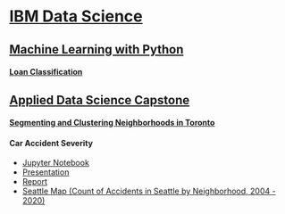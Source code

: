 # [IBM Data Science](https://www.coursera.org/professional-certificates/ibm-data-science)

## [Machine Learning with Python](https://www.coursera.org/learn/machine-learning-with-python)

#### [Loan Classification](https://humanrickshaw.github.io/IBM_Data_Science/Loan_Classification.html)

## [Applied Data Science Capstone](https://www.coursera.org/learn/applied-data-science-capstone)

#### [Segmenting and Clustering Neighborhoods in Toronto](https://humanrickshaw.github.io/IBM_Data_Science/Clustering_Toronto.html)

#### Car Accident Severity
<ul>
  <li><a href = "https://humanrickshaw.github.io/IBM_Data_Science/Car_Accident_Severity.html">Jupyter Notebook</a></li>
  <li><a href = "https://humanrickshaw.github.io/IBM_Data_Science/CAS_Presentation.html">Presentation</a></li>
  <li><a href = "https://humanrickshaw.github.io/IBM_Data_Science/CAS_Report.html">Report</a></li>
  <li><a href = "https://humanrickshaw.github.io/IBM_Data_Science/seattle_map.html">Seattle Map (Count of Accidents in Seattle by Neighborhood, 2004 - 2020)</a></li>
</ul>
